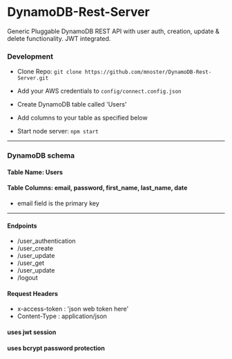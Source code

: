 # DynamoDB-Rest-Server 
Generic Pluggable DynamoDB REST API with user auth, creation, update & delete functionality.
JWT integrated.

### Development

- Clone Repo:  `git clone https://github.com/mnoster/DynamoDB-Rest-Server.git`

- Add your AWS credentials to `config/connect.config.json`
 
- Create DynamoDB table called 'Users'
 
- Add columns to your table as specified below

- Start node server: `npm start`


___

### DynamoDB schema

#### Table Name: Users

#### Table Columns: email, password, first_name, last_name, date
   - email field is the primary key

___

#### Endpoints

- /user_authentication
- /user_create
- /user_update 
- /user_get
- /user_update
- /logout

#### Request Headers
- x-access-token : 'json web token here'
- Content-Type : application/json


#### uses jwt session
#### uses bcrypt password protection








